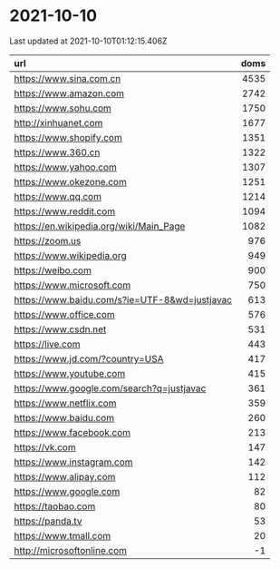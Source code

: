 # 2021-10-10

<!-- BEGIN -->
Last updated at 2021-10-10T01:12:15.406Z

url | doms
:- | -:
https://www.sina.com.cn | 4535
https://www.amazon.com | 2742
https://www.sohu.com | 1750
http://xinhuanet.com | 1677
https://www.shopify.com | 1351
https://www.360.cn | 1322
https://www.yahoo.com | 1307
https://www.okezone.com | 1251
https://www.qq.com | 1214
https://www.reddit.com | 1094
https://en.wikipedia.org/wiki/Main_Page | 1082
https://zoom.us | 976
https://www.wikipedia.org | 949
https://weibo.com | 900
https://www.microsoft.com | 750
https://www.baidu.com/s?ie=UTF-8&wd=justjavac | 613
https://www.office.com | 576
https://www.csdn.net | 531
https://live.com | 443
https://www.jd.com/?country=USA | 417
https://www.youtube.com | 415
https://www.google.com/search?q=justjavac | 361
https://www.netflix.com | 359
https://www.baidu.com | 260
https://www.facebook.com | 213
https://vk.com | 147
https://www.instagram.com | 142
https://www.alipay.com | 112
https://www.google.com | 82
https://taobao.com | 80
https://panda.tv | 53
https://www.tmall.com | 20
http://microsoftonline.com | -1
<!-- END -->

